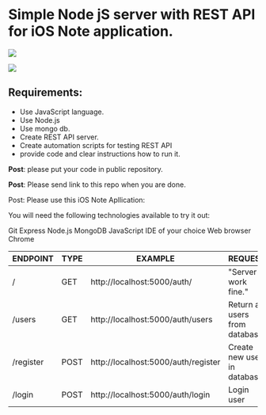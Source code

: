 # Simple Node jS server with REST API for iOS Note application.

![](https://upload.wikimedia.org/wikipedia/commons/d/d9/Node.js_logo.svg)

![](https://upload.wikimedia.org/wikipedia/commons/3/32/Mongo-db-logo.png)

## Requirements:
- Use JavaScript language.
- Use Node.js
- Use mongo db.
- Create REST API server.
- Create automation scripts for testing REST API
- provide code and clear instructions how to run it.

**Post**: please put your code in public repository.

**Post**: Please send link to this repo when you are done.

Post: Please use this iOS Note Apllication: 

You will need the following technologies available to try it out:

Git
Express
Node.js
MongoDB
JavaScript
IDE of your choice
Web browser Chrome

| ENDPOINT    | TYPE            | EXAMPLE                            | REQUEST                      |
|-------------|-----------------|------------------------------------|------------------------------|
| /           | GET             |http://localhost:5000/auth/         |"Server is work fine."        |
| /users      | GET             |http://localhost:5000/auth/users    |Return all users from database|
| /register   | POST            |http://localhost:5000/auth/register |Create new user in database   |
| /login      | POST            |http://localhost:5000/auth/login    |Login user                    |
